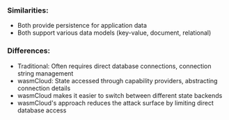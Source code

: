 ### Similarities:

- Both provide persistence for application data
- Both support various data models (key-value, document, relational)

### Differences:

- Traditional: Often requires direct database connections, connection string management
- wasmCloud: State accessed through capability providers, abstracting connection details
- wasmCloud makes it easier to switch between different state backends
- wasmCloud's approach reduces the attack surface by limiting direct database access